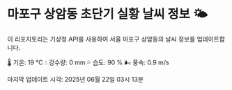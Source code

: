 
# 마포구 상암동 초단기 실황 날씨 정보 🌤️

이 리포지토리는 기상청 API를 사용하여 서울 마포구 상암동의 날씨 정보를 업데이트합니다. 

🌡️ 기온: 19 ℃
💧 강수량: 0 mm
💦 습도: 90 %
🌬️ 풍속: 0.9 m/s

마지막 업데이트 시각: 2025년 06월 22일 03시 13분    
